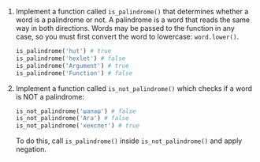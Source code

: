 
1. Implement a function called `is_palindrome()` that determines whether a word is a palindrome or not. A palindrome is a word that reads the same way in both directions. Words may be passed to the function in any case, so you must first convert the word to lowercase: `word.lower()`.

    ```python
    is_palindrome('hut') # true
    is_palindrome('hexlet') # false
    is_palindrome('Argument') # true
    is_palindrome('Function') # false
    ```

2. Implement a function called `is_not_palindrome()` which checks if a word is NOT a palindrome:

    ```python
    is_not_palindrome('шалаш') # false
    is_not_palindrome('Ага') # false
    is_not_palindrome('хекслет') # true
    ```

    To do this, call `is_palindrome()` inside `is_not_palindrome()` and apply negation.
